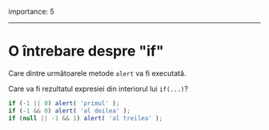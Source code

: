 importance: 5

---

# O întrebare despre "if"

Care dintre următoarele metode `alert` va fi executată.

Care va fi rezultatul expresiei din interiorul lui `if(...)`?

```js
if (-1 || 0) alert( 'primul' );
if (-1 && 0) alert( 'al doilea' );
if (null || -1 && 1) alert( 'al treilea' );
```

